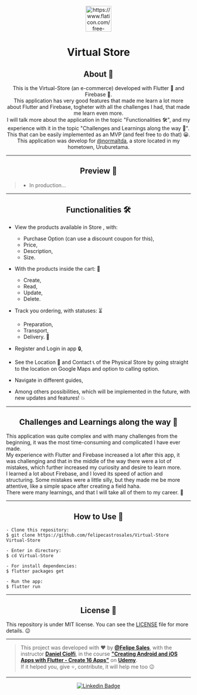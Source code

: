  <p align="center">
      <img src="https://user-images.githubusercontent.com/59374587/94870841-f459fc00-041e-11eb-9065-7bbbccd4b2a1.png" width="70px" alt="https://www.flaticon.com/free-icon/shopping-cart_833314 Kiranshastry"/>
</p>

<h1 align="center">Virtual Store</h1>

<h2 align="center">About 📖</h2>
   
<p align="center">
   This is the Virtual-Store (an e-commerce) developed with Flutter 💙 and Firebase 💛.<br>
   This application has very good features that made me learn a lot more about Flutter and Firebase, togheter with all the challenges I had, that made me learn even more.<br>
   I will talk more about the application in the topic "Functionalities 🛠️", and my experience with it in the topic "Challenges and Learnings along the way 🤯".<br>
   This that can be easily implemented as an MVP (and feel free to do that) 😀.<br>
   This application was develop for <a href="https://instagram.com/normaltda">@normaltda</a>, a store located in my hometown, Uruburetama.
</p>

---

<h2 align="center">Preview 📱</h2>

   > * In production...  
---

<h2 align="center">Functionalities 🛠️</h2>

   <p>

- View the products available in Store 
, with:
    -  Purchase Option (can use a discount coupon for this),
    -  Price,
    -  Description,
    -  Size.

- With the products inside the cart: 🛒 
  - Create,
  - Read,
  - Update,
  - Delete.

- Track you ordering, with statuses: ⏳
  - Preparation,
  - Transport,
  - Delivery. 
🚚 

- Register and Login in app 🔒,

- See the Location 📌 and Contact 📞 of the Physical Store by going straight to the location on Google Maps and option to calling option.
  
- Navigate in different guides,

- Among others possibilities, which will be implemented in the future, with new updates and features! 💥
   
   </p>

---

<h2 align="center">Challenges and Learnings along the way 🤯</h2>

   <p>
    This application was quite complex and with many challenges from the beginning, it was the most time-consuming and complicated I have ever made.<br>
    My experience with Flutter and Firebase increased a lot after this app, it was challenging and that in the middle of the way there were a lot of mistakes, which further increased my curiosity and desire to learn more.<br>
    I learned a lot about Firebase, and I loved its speed of action and structuring. Some mistakes were a little silly, but they made me be more attentive, like a simple space after creating a field haha.<br>
    There were many learnings, and that I will take all of them to my career. 🚀
   </p>

---

<h2 align="center">How to Use 🤔</h2>

   ```   
   - Clone this repository:
   $ git clone https://github.com/felipecastrosales/Virtual-Store Virtual-Store

   - Enter in directory:
   $ cd Virtual-Store

   - For install dependencies:
   $ flutter packages get

   - Run the app: 
   $ flutter run
   ```

---

<h2 align="center">License 📝</h2>

   This repository is under MIT license. You can see the [LICENSE](https://github.com/felipecastrosales/Virtual-Store/blob/master/LICENSE) file for more details. 😉

   ---

   >This project was developed with ❤️ by **[@Felipe Sales](https://www.linkedin.com/in/felipecastrosales/)**, with the instructor **[Daniel Ciolfi](https://linkedin.com/in/danielciolfi)**, in the course  **["Creating Android and iOS Apps with Flutter - Create 16 Apps"](https://www.udemy.com/course/curso-completo-flutter-app-android-ios)** on **[Udemy](https://www.udemy.com/)**.<br>
   If it helped you, give ⭐, contribute, it will help me too 😉

---

   <div align="center">

   [![Linkedin Badge](https://img.shields.io/badge/-Felipe%20Sales-292929?style=flat-square&logo=Linkedin&logoColor=white&link=https://www.linkedin.com/in/felipecastrosales/)](https://www.linkedin.com/in/felipecastrosales/)

   </div>